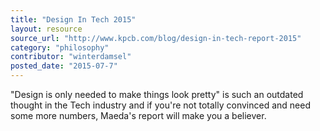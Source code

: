 ```yaml
---
title: "Design In Tech 2015"
layout: resource
source_url: "http://www.kpcb.com/blog/design-in-tech-report-2015"
category: "philosophy"
contributor: "winterdamsel"
posted_date: "2015-07-7"
---
```

"Design is only needed to make things look pretty" is such an outdated thought in the Tech industry and if you're not totally convinced and need some more numbers, Maeda's report will make you a believer.